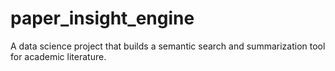 # paper_insight_engine
A data science project that builds a semantic search and summarization tool for academic literature.
